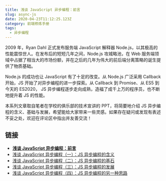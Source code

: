 ```yaml
---
title: 浅谈 JavaScript 异步编程：前言
slug: async-js
date: 2020-04-23T11:12:25.123Z
category: 前端修炼手册
tags:
  - 异步编程
---
```


2009 年，Ryan Dahl 正式发布服务端 JavaScript 解释器 Node.js，以其极高的性能震惊世人。在发布后的短短几年之间，Node.js 攻城略池，在 Web 服务端领域中占据了相当大的市场份额，并在之后的几年为伟大的前后端分离策略的诞生提供了物质基础。

Node.js 的成功也让 JavaScript 有了十足的改变。从 Node.js 广泛采用 Callback 开始，JS 开始了对异步编程的进一步探索。从 Callback 到 Promise、从 ES5 到今天的 ES2020， JS 异步编程逐步走向成熟，造福了成千上万的程序员，也不断地提升着 JS 的性能。

本系列文章取自笔者在学校的俱乐部的技术宣讲的 PPT，将简要地介绍 JS 异步编程的含义、基础与发展，希望能给大家带来一些灵感。如果存在疑问或发现有表述不妥之处，欢迎在评论区中指出并友善交流！

## 链接

- **[浅谈 JavaScript 异步编程：前言](/articles/async-js)**
- [浅谈 JavaScript 异步编程（一）：JS 异步编程的含义](/articles/async-js-1)
- [浅谈 JavaScript 异步编程（二）：JS 异步编程的基石](/articles/async-js-2)
- [浅谈 JavaScript 异步编程（三）：JS 异步编程的发展](/articles/async-js-3)
- [浅谈 JavaScript 异步编程（四）：JS 异步编程的另一种思路](/articles/async-js-4)
